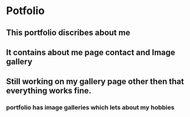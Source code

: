 # Potfolio      
## This portfolio discribes about me 
## It contains about me page contact and Image gallery
## Still working on my gallery page other then that everything works fine.
### portfolio has image galleries which lets about my hobbies
